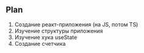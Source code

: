 ## Plan

1. Создание реакт-приложения (на JS, потом TS)
2. Изучение структуры приложения
3. Изучение хука useState
4. Создание счетчика













